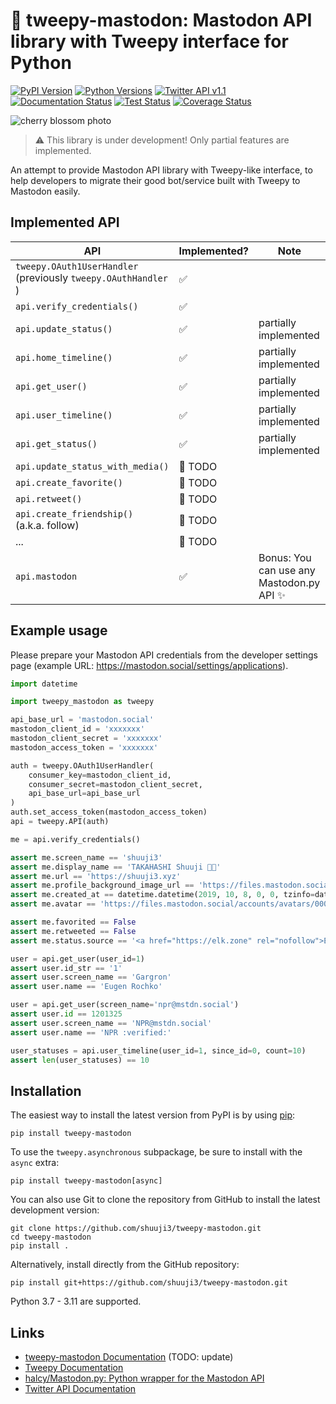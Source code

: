 # 🐘 tweepy-mastodon: Mastodon API library with Tweepy interface for Python

[![PyPI Version](https://img.shields.io/pypi/v/tweepy-mastodon?label=PyPI)](https://pypi.org/project/tweepy-mastodon/)
[![Python Versions](https://img.shields.io/pypi/pyversions/tweepy?label=Python)](https://pypi.org/project/tweepy/)
 [![Twitter API v1.1](https://img.shields.io/endpoint?url=https%3A%2F%2Ftwbadges.glitch.me%2Fbadges%2Fstandard)](https://developer.twitter.com/en/docs/twitter-api/v1)<!-- [![Twitter API v2](https://img.shields.io/endpoint?url=https%3A%2F%2Ftwbadges.glitch.me%2Fbadges%2Fv2)](https://developer.twitter.com/en/docs/twitter-api) -->
[![Documentation Status](https://readthedocs.org/projects/tweepy-mastodon/badge/?version=latest)](https://tweepy-mastodon.readthedocs.io/en/latest/)
[![Test Status](https://github.com/shuuji3/tweepy-mastodon/workflows/Test/badge.svg)](https://github.com/shuuji3/tweepy-mastodon/actions?query=workflow%3ATest)
[![Coverage Status](https://img.shields.io/coveralls/shuuji3/tweepy-mastodon/mastodon.svg?style=flat)](https://coveralls.io/github/shuuji3/tweepy-mastodon?branch=mastodon)

![cherry blossom photo](https://files.mastodon.social/accounts/headers/000/936/436/original/4d6989a698953e80.jpg)

> ⚠ This library is under development! Only partial features are implemented.

An attempt to provide Mastodon API library with Tweepy-like interface, to help developers to migrate their good bot/service built with Tweepy to Mastodon easily.

## Implemented API

| API | Implemented? | Note |
| --- | -- | -- |
| `tweepy.OAuth1UserHandler` <br> (previously `tweepy.OAuthHandler` ) | ✅ |  |
| `api.verify_credentials()` | ✅ |  |
| `api.update_status()` | ✅ | partially implemented |
| `api.home_timeline()` | ✅ | partially implemented |
| `api.get_user()` | ✅ | partially implemented |
| `api.user_timeline()` | ✅ | partially implemented |
| `api.get_status()` | ✅ | partially implemented |
| `api.update_status_with_media()` | 📝 TODO |  |
| `api.create_favorite()` | 📝 TODO |  |
| `api.retweet()` | 📝 TODO |  |
| `api.create_friendship()` <br> (a.k.a. follow) | 📝 TODO |  |
| ... | 📝 TODO |  |
| `api.mastodon` | ✅ | Bonus: You can use any Mastodon.py API ✨ |

## Example usage

Please prepare your Mastodon API credentials from the developer settings page (example URL: https://mastodon.social/settings/applications).

```py
import datetime

import tweepy_mastodon as tweepy

api_base_url = 'mastodon.social'
mastodon_client_id = 'xxxxxxx'
mastodon_client_secret = 'xxxxxxx'
mastodon_access_token = 'xxxxxxx'

auth = tweepy.OAuth1UserHandler(
    consumer_key=mastodon_client_id,
    consumer_secret=mastodon_client_secret,
    api_base_url=api_base_url
)
auth.set_access_token(mastodon_access_token)
api = tweepy.API(auth)

me = api.verify_credentials()

assert me.screen_name == 'shuuji3'
assert me.display_name == 'TAKAHASHI Shuuji 🌈✨'
assert me.url == 'https://shuuji3.xyz'
assert me.profile_background_image_url == 'https://files.mastodon.social/accounts/headers/000/936/436/original/4d6989a698953e80.jpg'
assert me.created_at == datetime.datetime(2019, 10, 8, 0, 0, tzinfo=datetime.timezone.utc)
assert me.avatar == 'https://files.mastodon.social/accounts/avatars/000/936/436/original/4854d6cf9e12cb8f.png'

assert me.favorited == False
assert me.retweeted == False
assert me.status.source == '<a href="https://elk.zone" rel="nofollow">Elk</a>'

user = api.get_user(user_id=1)
assert user.id_str == '1'
assert user.screen_name == 'Gargron'
assert user.name == 'Eugen Rochko'

user = api.get_user(screen_name='npr@mstdn.social')
assert user.id == 1201325
assert user.screen_name == 'NPR@mstdn.social'
assert user.name == 'NPR :verified:'

user_statuses = api.user_timeline(user_id=1, since_id=0, count=10)
assert len(user_statuses) == 10
```

## Installation

The easiest way to install the latest version from PyPI is by using
[pip](https://pip.pypa.io/):

    pip install tweepy-mastodon

To use the `tweepy.asynchronous` subpackage, be sure to install with the
`async` extra:

    pip install tweepy-mastodon[async]

You can also use Git to clone the repository from GitHub to install the latest
development version:

    git clone https://github.com/shuuji3/tweepy-mastodon.git
    cd tweepy-mastodon
    pip install .

Alternatively, install directly from the GitHub repository:

    pip install git+https://github.com/shuuji3/tweepy-mastodon.git

Python 3.7 - 3.11 are supported.

Links
-----

- [tweepy-mastodon Documentation](https://tweepy-mastodon.readthedocs.io/en/latest/) (TODO: update)
- [Tweepy Documentation](https://tweepy.readthedocs.io/en/latest/)
- [halcy/Mastodon.py: Python wrapper for the Mastodon API](https://github.com/halcy/Mastodon.py/)
- [Twitter API Documentation](https://developer.twitter.com/en/docs/twitter-api)
